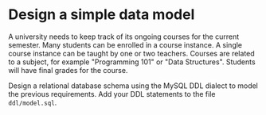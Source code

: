 # Design a simple data model

A university needs to keep track of its ongoing courses for the current semester. Many students can be enrolled in a course instance. A single course instance can be taught by one or two teachers. Courses are related to a subject, for example "Programming 101" or "Data Structures". Students will have final grades for the course.

Design a relational database schema using the MySQL DDL dialect to model the previous requirements. Add your DDL statements to the file `ddl/model.sql`.
